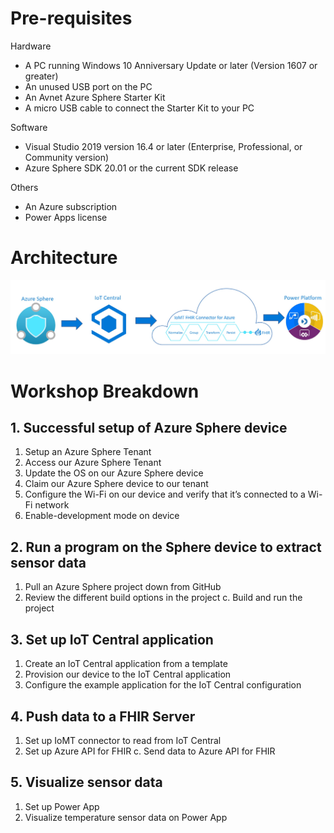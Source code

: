 # Pre-requisites

Hardware 

 - A PC running Windows 10 Anniversary Update or later (Version 1607 or greater) 
- An unused USB port on the PC 
- An Avnet Azure Sphere Starter Kit 
- A micro USB cable to connect the Starter Kit to your PC 

Software 

 - Visual Studio 2019 version 16.4 or later (Enterprise, Professional,
   or Community version)  
 - Azure Sphere SDK 20.01 or the current SDK
   release

Others 

- An Azure subscription 
- Power Apps license 

# Architecture

![alt text](./images/diagram1.jpg "Process Flow")


# Workshop Breakdown

## 1. Successful setup of Azure Sphere device

1. Setup an Azure Sphere Tenant  
2.  Access our Azure Sphere Tenant  
3. Update the OS on our Azure Sphere device  
4. Claim our Azure Sphere device to our tenant  
5. Configure the Wi-Fi on our device and verify that it’s connected to a Wi-Fi network  
6. Enable-development mode on device

## 2. Run a program on the Sphere device to extract sensor data

 1. Pull an Azure Sphere project down from GitHub  
 2. Review the different build options in the project  c. Build and run the project

## 3. Set up IoT Central application

1. Create an IoT Central application from a template  
2. Provision our device to the IoT Central application  
3. Configure the example application for the IoT Central configuration

## 4. Push data to a FHIR Server
1. Set up IoMT connector to read from IoT Central 
2. Set up Azure API for FHIR c. Send data to Azure API for FHIR

## 5. Visualize sensor data

1. Set up Power App 
2. Visualize temperature sensor data on Power App

